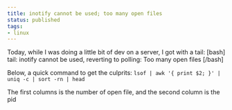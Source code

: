 ```yaml
---
title: inotify cannot be used; too many open files
status: published
tags:
- linux
---
```


Today, while I was doing a little bit of dev on a server, I got with a tail:
[bash]
tail: inotify cannot be used, reverting to polling: Too many open files
[/bash]

Below, a quick command to get the culprits:
`lsof | awk '{ print $2; }' | uniq -c | sort -rn | head`

The first columns is the number of open file, and the second column is the pid